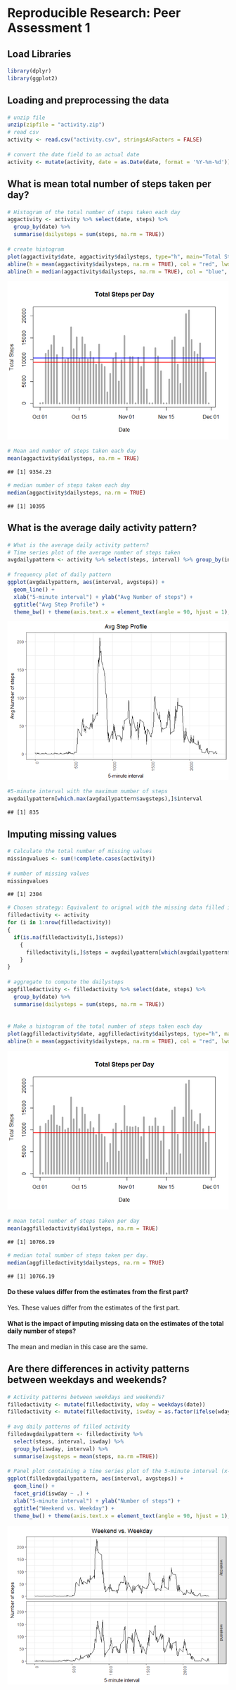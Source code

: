 # Reproducible Research: Peer Assessment 1
## Load Libraries

```r
library(dplyr)
library(ggplot2)
```


## Loading and preprocessing the data

```r
# unzip file
unzip(zipfile = "activity.zip")
# read csv
activity <- read.csv("activity.csv", stringsAsFactors = FALSE)

# convert the date field to an actual date
activity <- mutate(activity, date = as.Date(date, format = '%Y-%m-%d'))
```


## What is mean total number of steps taken per day?

```r
# Histogram of the total number of steps taken each day
aggactivity <- activity %>% select(date, steps) %>%
  group_by(date) %>%
  summarise(dailysteps = sum(steps, na.rm = TRUE))

# create histogram
plot(aggactivity$date, aggactivity$dailysteps, type="h", main="Total Steps per Day", xlab="Date", ylab="Total Steps", col="dark grey", lwd=5)
abline(h = mean(aggactivity$dailysteps, na.rm = TRUE), col = "red", lwd = 2)
abline(h = median(aggactivity$dailysteps, na.rm = TRUE), col = "blue", lwd = 2)
```

![](PA1_template_files/figure-html/meansteps-1.png)<!-- -->

```r
# Mean and number of steps taken each day
mean(aggactivity$dailysteps, na.rm = TRUE)
```

```
## [1] 9354.23
```

```r
# median number of steps taken each day
median(aggactivity$dailysteps, na.rm = TRUE)
```

```
## [1] 10395
```


## What is the average daily activity pattern?

```r
# What is the average daily activity pattern?
# Time series plot of the average number of steps taken
avgdailypattern <- activity %>% select(steps, interval) %>% group_by(interval) %>% summarise(avgsteps = mean(steps, na.rm =TRUE))

# frequency plot of daily pattern
ggplot(avgdailypattern, aes(interval, avgsteps)) + 
  geom_line() + 
  xlab("5-minute interval") + ylab("Avg Number of steps") + 
  ggtitle("Avg Step Profile") +
  theme_bw() + theme(axis.text.x = element_text(angle = 90, hjust = 1), plot.title = element_text(hjust = 0.5)) 
```

![](PA1_template_files/figure-html/avgdaily-1.png)<!-- -->

```r
#5-minute interval with the maximum number of steps
avgdailypattern[which.max(avgdailypattern$avgsteps),]$interval
```

```
## [1] 835
```

## Imputing missing values

```r
# Calculate the total number of missing values
missingvalues <- sum(!complete.cases(activity))

# number of missing values
missingvalues
```

```
## [1] 2304
```

```r
# Chosen strategy: Equivalent to orignal with the missing data filled in with daily average of steps for specified interval.
filledactivity <- activity
for (i in 1:nrow(filledactivity))
{
  if(is.na(filledactivity[i,]$steps)) 
    {
      filledactivity[i,]$steps = avgdailypattern[which(avgdailypattern$interval==filledactivity[i,]$interval),]$avgsteps
    }
}

# aggregate to compute the dailysteps
aggfilledactivity <- filledactivity %>% select(date, steps) %>%
  group_by(date) %>%
  summarise(dailysteps = sum(steps, na.rm = TRUE))


# Make a histogram of the total number of steps taken each day 
plot(aggfilledactivity$date, aggfilledactivity$dailysteps, type="h", main="Total Steps per Day", xlab="Date", ylab="Total Steps", col="dark grey", lwd=5)
abline(h = mean(aggactivity$dailysteps, na.rm = TRUE), col = "red", lwd = 2)
```

![](PA1_template_files/figure-html/imputmissingvals-1.png)<!-- -->

```r
# mean total number of steps taken per day
mean(aggfilledactivity$dailysteps, na.rm = TRUE)
```

```
## [1] 10766.19
```

```r
# median total number of steps taken per day. 
median(aggfilledactivity$dailysteps, na.rm = TRUE)
```

```
## [1] 10766.19
```

#### Do these values differ from the estimates from the first part?
Yes. These values differ from the estimates of the first part.  

#### What is the impact of imputing missing data on the estimates of the total daily number of steps?
The mean and median in this case are the same.




## Are there differences in activity patterns between weekdays and weekends?

```r
# Activity patterns between weekdays and weekends?
filledactivity <- mutate(filledactivity, wday = weekdays(date))
filledactivity <- mutate(filledactivity, iswday = as.factor(ifelse(wday %in% c('Saturday', 'Sunday'), "weekend", "weekday")))

# avg daily patterns of filled activity
filledavgdailypattern <- filledactivity %>% 
  select(steps, interval, iswday) %>% 
  group_by(iswday, interval) %>% 
  summarise(avgsteps = mean(steps, na.rm =TRUE))

# Panel plot containing a time series plot of the 5-minute interval (x-axis) 
ggplot(filledavgdailypattern, aes(interval, avgsteps)) + 
  geom_line() + 
  facet_grid(iswday ~ .) + 
  xlab("5-minute interval") + ylab("Number of steps") + 
  ggtitle("Weekend vs. Weekday") +
  theme_bw() + theme(axis.text.x = element_text(angle = 90, hjust = 1), plot.title = element_text(hjust = 0.5)) 
```

![](PA1_template_files/figure-html/daytypepatterns-1.png)<!-- -->
